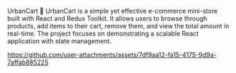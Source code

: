 UrbanCart 🛒
UrbanCart is a simple yet effective e-commerce mini-store built with React and Redux Toolkit. It allows users to browse through products, add items to their cart, remove them, and view the total amount in real-time. The project focuses on demonstrating a scalable React application with state management.



https://github.com/user-attachments/assets/7df9aa12-fa15-4175-9d9a-7affab885225

